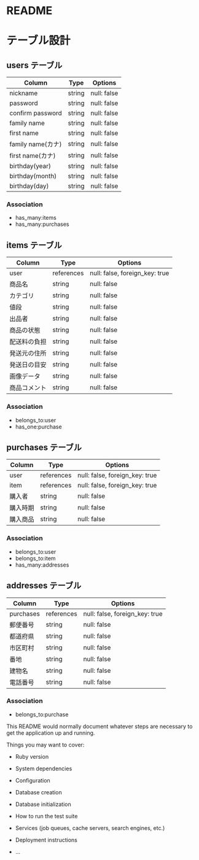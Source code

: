 # README

# テーブル設計

## users テーブル

| Column          | Type   | Options     |
| ----------------| ------ | ----------- |
|nickname         | string | null: false |
|password         | string | null: false |
|confirm password | string | null: false |
|family name      | string | null: false |
|first name       | string | null: false |
|family name(カナ) | string | null: false |
|first name(カナ)  | string | null: false |
|birthday(year)   | string | null: false |
|birthday(month)  | string | null: false |
|birthday(day)    | string | null: false |

### Association

- has_many:items
- has_many:purchases

## items テーブル

| Column          | Type     | Options                      |
| ----------------| -------- | ---------------------------- |
|user             |references|null: false, foreign_key: true|
|商品名            | string   | null: false                  |
|カテゴリ           | string   | null: false                 |
|値段              | string   | null: false                  |
|出品者            | string   | null: false                  |
|商品の状態         | string   | null: false                  |
|配送料の負担       | string   | null: false                  |
|発送元の住所       | string   | null: false                  |
|発送日の目安       | string   | null: false                  |
|画像データ         | string   | null: false                  |
|商品コメント       | string   | null: false                  |

### Association

- belongs_to:user
- has_one:purchase

## purchases テーブル

| Column | Type       | Options                        |
| ------ | ---------- | ------------------------------ |
| user   | references | null: false, foreign_key: true |
| item   | references | null: false, foreign_key: true |
|購入者   | string     | null: false                    |
|購入時期 | string     | null: false                    |
|購入商品 | string     | null: false                    |

### Association

- belongs_to:user
- belongs_to:item
- has_many:addresses

## addresses テーブル

| Column    | Type       | Options                        |
| -------   | ---------- | ------------------------------ |
| purchases | references | null: false, foreign_key: true |
|郵便番号    | string     | null: false                  |
|都道府県    | string     | null: false                  |
|市区町村    | string     | null: false                  |
|番地       | string     | null: false                  |
|建物名     | string     | null: false                  |
|電話番号    | string     | null: false                  |

### Association

- belongs_to:purchase




This README would normally document whatever steps are necessary to get the
application up and running.

Things you may want to cover:

* Ruby version

* System dependencies

* Configuration

* Database creation

* Database initialization

* How to run the test suite

* Services (job queues, cache servers, search engines, etc.)

* Deployment instructions

* ...
